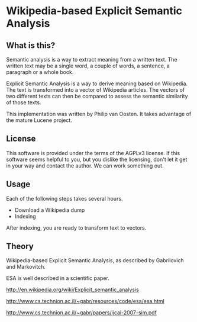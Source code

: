 # Wikipedia-based Explicit Semantic Analysis

## What is this?

Semantic analysis is a way to extract meaning from a written text.
The written text may be a single word, a couple of words, a sentence, a paragraph or a whole book.

Explicit Semantic Analysis is a way to derive meaning based on Wikipedia.
The text is transformed into a vector of Wikipedia articles.
The vectors of two different texts can then be compared to assess the semantic similarity of those texts.

This implementation was written by Philip van Oosten.
It takes advantage of the mature Lucene project.

## License

This software is provided under the terms of the AGPLv3 license.
If this software seems helpful to you, but you dislike the licensing, don't let it get in your way and contact the author.
We can work something out.

## Usage

Each of the following steps takes several hours.

 * Download a Wikipedia dump
 * Indexing

After indexing, you are ready to transform text to vectors.

## Theory

Wikipedia-based Explicit Semantic Analysis, as described by Gabrilovich and Markovitch.

ESA is well described in a scientific paper.

http://en.wikipedia.org/wiki/Explicit_semantic_analysis

http://www.cs.technion.ac.il/~gabr/resources/code/esa/esa.html

http://www.cs.technion.ac.il/~gabr/papers/ijcai-2007-sim.pdf

